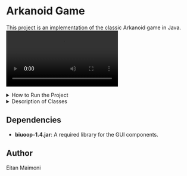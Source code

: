# Arkanoid Game

This project is an implementation of the classic Arkanoid game in Java.
<video controls src="gameplay.mp4" title="Title"></video>
<details>
  <summary>How to Run the Project</summary>
  
  ![alt text](Setup.gif)

  1. **Navigate to the Project Directory:**
      ```bash
      cd path/to/ArkanoidGameP4
      ```

  2. **Compile the Java Files:**
      ```bash
      javac -d bin -cp "lib/biuoop-1.4.jar" src/*.java
      ```

  3. **Create the JAR File:**
      ```bash
      jar cfm bin/ArkanoidGameP4.jar src/MANIFEST.MF -C bin .
      ```

  4. **Run the JAR File with Classpath:**
      ```bash
      java -cp "bin/ArkanoidGameP4.jar;lib/biuoop-1.4.jar" Ass6Game
      ```

</details>

<details>
  <summary>Description of Classes</summary>

  - **Ass6Game.java**: Entry point of the application, responsible for running the game.
  - **Animation.java**: Interface representing a single animation.
  - **AnimationRunner.java**: Responsible for running animations in a GUI.
  - **Ball.java**: Represents a 2D ball object with position, radius, color, and velocity.
  - **BallRemover.java**: Listens for hit events to remove balls from the game and update the ball counter.
  - **Block.java**: Represents a block in 2D space.
  - **BlockRemover.java**: Listens for hit events to remove blocks from the game and update the block counter.
  - **CityBackground.java**: Represents the city background in a game.
  - **Collidable.java**: Interface representing an object that can be collided with.
  - **CollisionInfo.java**: Represents information about a collision.
  - **CountdownAnimation.java**: Represents an animation that displays a countdown on the screen.
  - **Counter.java**: A simple counter that can be incremented or decremented.
  - **DayBackground.java**: Represents the day background in a game.
  - **DirectHit.java**: Represents the "Direct Hit" level in a game.
  - **GameEnvironment.java**: Manages a collection of Collidable objects and provides methods for adding new objects and checking for collisions.
  - **GameFlow.java**: Handles the flow of the game, including running multiple levels and handling the final outcome.
  - **GameLevel.java**: Represents a level in a simple game, containing sprites and a game environment.
  - **GameOver.java**: Represents an animation displayed when the player lost the game.
  - **Green3.java**: Represents the "Green 3" level in a game.
  - **HitListener.java**: Interface for objects that listen for hit events.
  - **HitNotifier.java**: Interface for objects that can notify HitListeners about hit events.
  - **KeyPressStoppableAnimation.java**: Represents an animation that can be stopped by a key press.
  - **LevelInformation.java**: Represents information about a game level.
  - **Line.java**: Represents a line in a 2D coordinate system.
  - **NightBackground.java**: Represents the night background in a game.
  - **Paddle.java**: Represents the player-controlled paddle in the game.
  - **PauseScreen.java**: Represents a screen displayed when the game is paused.
  - **Point.java**: Represents a point in a 2D coordinate system.
  - **Rectangle.java**: Represents a rectangle in 2D space.
  - **ScoreIndicator.java**: Displays the current score in the game.
  - **ScoreTrackingListener.java**: Listens for hit events to update the score.
  - **Sprite.java**: Interface representing an object in the game.
  - **SpriteCollection.java**: A collection of sprites that can be drawn on and updated.
  - **Velocity.java**: Specifies the change in position on the `x` and `y` axes.
  - **WideEasy.java**: Represents the "Wide Easy" level in a game.
  - **YouWin.java**: Represents an animation displayed when the player wins the game.

</details>

## Dependencies

- **biuoop-1.4.jar**: A required library for the GUI components.

## Author

Eitan Maimoni
